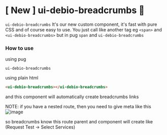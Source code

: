 # [ New ] ui-debio-breadcrumbs :tada:
`ui-debio-breadcrumbs` It's our new custom component, it's fast with pure CSS and of course easy to use. You just call like another tag
eg `<span>` and `<ui-debio-breadcrumbs>` but in pug `span` and `ui-debio-breadcrumbs`


### How to use

using pug
```pug
ui-debio-breadcrumbs
```
using plain html
```html
<ui-debio-breadcrumbs></ui-debio-breadcrumbs>
```

and this component will automatically create breadcrumbs links

NOTE: if you have a nested route, then you need to give meta like this
![image](https://user-images.githubusercontent.com/67890542/156320870-476752ac-fa65-49ac-a0df-afbf10ddda8c.png)

so breadcrumbs know this route parent and component will create like (Request Test -> Select Services)
